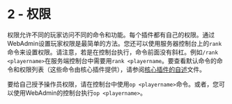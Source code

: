 # 2 - 权限

权限允许不同的玩家访问不同的命令和功能。每个插件都有自己的权限。通过WebAdmin设置玩家权限是最简单的方法。您还可以使用服务器控制台上的`rank`命令来设置权限。请注意，若是在控制台执行，命令前面没有斜杠。例如`/rank <playername>`在服务端控制台中需要用`rank <playername`。要查看默认命令的命令和权限列表（这些命令由核心插件提供），请参阅[核心插件的自述](https://github.com/cuberite/Core/blob/master/README.md)文件。

要给自己授予操作员权限，请在控制台中使用`op <playername>`命令。或者，您可以使用WebAdmin的控制台执行`op <playername>`。
